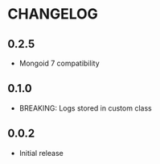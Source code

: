 # CHANGELOG

## 0.2.5

* Mongoid 7 compatibility

## 0.1.0

* BREAKING: Logs stored in custom class

## 0.0.2

* Initial release
